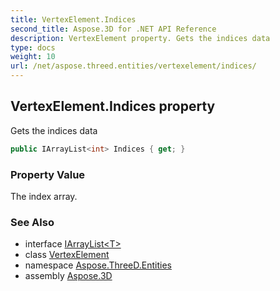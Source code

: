 ```yaml
---
title: VertexElement.Indices
second_title: Aspose.3D for .NET API Reference
description: VertexElement property. Gets the indices data
type: docs
weight: 10
url: /net/aspose.threed.entities/vertexelement/indices/
---
```

## VertexElement.Indices property

Gets the indices data

```csharp
public IArrayList<int> Indices { get; }
```

### Property Value

The index array.

### See Also

* interface [IArrayList&lt;T&gt;](../../../aspose.threed.utilities/iarraylist-1/)
* class [VertexElement](../)
* namespace [Aspose.ThreeD.Entities](../../../aspose.threed.entities/)
* assembly [Aspose.3D](../../../)


